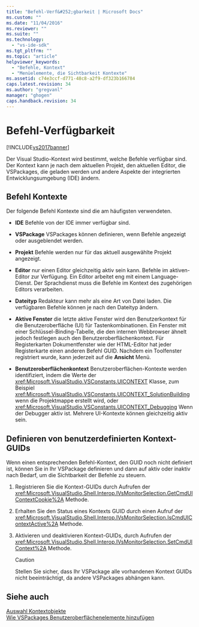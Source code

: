 ```yaml
---
title: "Befehl-Verf&#252;gbarkeit | Microsoft Docs"
ms.custom: ""
ms.date: "11/04/2016"
ms.reviewer: ""
ms.suite: ""
ms.technology: 
  - "vs-ide-sdk"
ms.tgt_pltfrm: ""
ms.topic: "article"
helpviewer_keywords: 
  - "Befehle, Kontext"
  - "Menüelemente, die Sichtbarkeit Kontexte"
ms.assetid: c74e3ccf-d771-48c8-a2f9-df323b166784
caps.latest.revision: 34
ms.author: "gregvanl"
manager: "ghogen"
caps.handback.revision: 34
---
```

# Befehl-Verf&#252;gbarkeit
[!INCLUDE[vs2017banner](../../code-quality/includes/vs2017banner.md)]

Der Visual Studio\-Kontext wird bestimmt, welche Befehle verfügbar sind. Der Kontext kann je nach dem aktuellen Projekt, den aktuellen Editor, die VSPackages, die geladen werden und andere Aspekte der integrierten Entwicklungsumgebung \(IDE\) ändern.  
  
## Befehl Kontexte  
 Der folgende Befehl Kontexte sind die am häufigsten verwendeten.  
  
-   **IDE** Befehle von der IDE immer verfügbar sind.  
  
-   **VSPackage** VSPackages können definieren, wenn Befehle angezeigt oder ausgeblendet werden.  
  
-   **Projekt** Befehle werden nur für das aktuell ausgewählte Projekt angezeigt.  
  
-   **Editor** nur einen Editor gleichzeitig aktiv sein kann. Befehle im aktiven\-Editor zur Verfügung. Ein Editor arbeitet eng mit einem Language\-Dienst. Der Sprachdienst muss die Befehle im Kontext des zugehörigen Editors verarbeiten.  
  
-   **Dateityp** Redakteur kann mehr als eine Art von Datei laden. Die verfügbaren Befehle können je nach den Dateityp ändern.  
  
-   **Aktive Fenster** die letzte aktive Fenster wird den Benutzerkontext für die Benutzeroberfläche \(UI\) für Tastenkombinationen. Ein Fenster mit einer Schlüssel\-Binding\-Tabelle, die den internen Webbrowser ähnelt jedoch festlegen auch den Benutzeroberflächenkontext. Für Registerkarten Dokumentfenster wie der HTML\-Editor hat jeder Registerkarte einen anderen Befehl GUID. Nachdem ein Toolfenster registriert wurde, kann jederzeit auf die **Ansicht** Menü.  
  
-   **Benutzeroberflächenkontext** Benutzeroberflächen\-Kontexte werden identifiziert, indem die Werte der <xref:Microsoft.VisualStudio.VSConstants.UICONTEXT> Klasse, zum Beispiel <xref:Microsoft.VisualStudio.VSConstants.UICONTEXT_SolutionBuilding> wenn die Projektmappe erstellt wird, oder <xref:Microsoft.VisualStudio.VSConstants.UICONTEXT_Debugging> Wenn der Debugger aktiv ist. Mehrere UI\-Kontexte können gleichzeitig aktiv sein.  
  
## Definieren von benutzerdefinierten Kontext\-GUIDs  
 Wenn einen entsprechenden Befehl\-Kontext, den GUID noch nicht definiert ist, können Sie in Ihr VSPackage definieren und dann auf aktiv oder inaktiv nach Bedarf, um die Sichtbarkeit der Befehle zu steuern.  
  
1.  Registrieren Sie die Kontext\-GUIDs durch Aufrufen der <xref:Microsoft.VisualStudio.Shell.Interop.IVsMonitorSelection.GetCmdUIContextCookie%2A> Methode.  
  
2.  Erhalten Sie den Status eines Kontexts GUID durch einen Aufruf der <xref:Microsoft.VisualStudio.Shell.Interop.IVsMonitorSelection.IsCmdUIContextActive%2A> Methode.  
  
3.  Aktivieren und deaktivieren Kontext\-GUIDs, durch Aufrufen der <xref:Microsoft.VisualStudio.Shell.Interop.IVsMonitorSelection.SetCmdUIContext%2A> Methode.  
  
    > [!CAUTION]
    >  Stellen Sie sicher, dass Ihr VSPackage alle vorhandenen Kontext GUIDs nicht beeinträchtigt, da andere VSPackages abhängen kann.  
  
## Siehe auch  
 [Auswahl Kontextobjekte](../../extensibility/internals/selection-context-objects.md)   
 [Wie VSPackages Benutzeroberflächenelemente hinzufügen](../../extensibility/internals/how-vspackages-add-user-interface-elements.md)